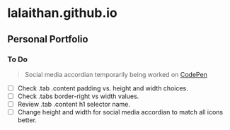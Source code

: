 # lalaithan.github.io
## Personal Portfolio

### To Do
> Social media accordian temporarily being worked on [CodePen](https://codepen.io/lalaithan/pen/MVMNbj/)
* [ ] Check .tab .content padding vs. height and width choices.
* [ ] Check .tabs border-right vs width values.
* [ ] Review .tab .content h1 selector name.
* [ ] Change height and width for social media accordian to match all icons better.